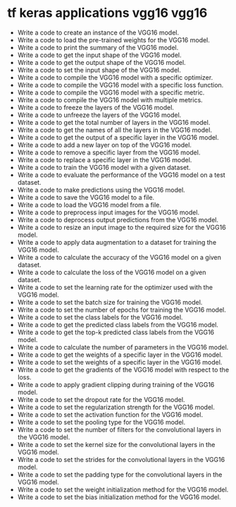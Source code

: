 # tf keras applications vgg16 vgg16

- Write a code to create an instance of the VGG16 model.
- Write a code to load the pre-trained weights for the VGG16 model.
- Write a code to print the summary of the VGG16 model.
- Write a code to get the input shape of the VGG16 model.
- Write a code to get the output shape of the VGG16 model.
- Write a code to set the input shape of the VGG16 model.
- Write a code to compile the VGG16 model with a specific optimizer.
- Write a code to compile the VGG16 model with a specific loss function.
- Write a code to compile the VGG16 model with a specific metric.
- Write a code to compile the VGG16 model with multiple metrics.
- Write a code to freeze the layers of the VGG16 model.
- Write a code to unfreeze the layers of the VGG16 model.
- Write a code to get the total number of layers in the VGG16 model.
- Write a code to get the names of all the layers in the VGG16 model.
- Write a code to get the output of a specific layer in the VGG16 model.
- Write a code to add a new layer on top of the VGG16 model.
- Write a code to remove a specific layer from the VGG16 model.
- Write a code to replace a specific layer in the VGG16 model.
- Write a code to train the VGG16 model with a given dataset.
- Write a code to evaluate the performance of the VGG16 model on a test dataset.
- Write a code to make predictions using the VGG16 model.
- Write a code to save the VGG16 model to a file.
- Write a code to load the VGG16 model from a file.
- Write a code to preprocess input images for the VGG16 model.
- Write a code to deprocess output predictions from the VGG16 model.
- Write a code to resize an input image to the required size for the VGG16 model.
- Write a code to apply data augmentation to a dataset for training the VGG16 model.
- Write a code to calculate the accuracy of the VGG16 model on a given dataset.
- Write a code to calculate the loss of the VGG16 model on a given dataset.
- Write a code to set the learning rate for the optimizer used with the VGG16 model.
- Write a code to set the batch size for training the VGG16 model.
- Write a code to set the number of epochs for training the VGG16 model.
- Write a code to set the class labels for the VGG16 model.
- Write a code to get the predicted class labels from the VGG16 model.
- Write a code to get the top-k predicted class labels from the VGG16 model.
- Write a code to calculate the number of parameters in the VGG16 model.
- Write a code to get the weights of a specific layer in the VGG16 model.
- Write a code to set the weights of a specific layer in the VGG16 model.
- Write a code to get the gradients of the VGG16 model with respect to the loss.
- Write a code to apply gradient clipping during training of the VGG16 model.
- Write a code to set the dropout rate for the VGG16 model.
- Write a code to set the regularization strength for the VGG16 model.
- Write a code to set the activation function for the VGG16 model.
- Write a code to set the pooling type for the VGG16 model.
- Write a code to set the number of filters for the convolutional layers in the VGG16 model.
- Write a code to set the kernel size for the convolutional layers in the VGG16 model.
- Write a code to set the strides for the convolutional layers in the VGG16 model.
- Write a code to set the padding type for the convolutional layers in the VGG16 model.
- Write a code to set the weight initialization method for the VGG16 model.
- Write a code to set the bias initialization method for the VGG16 model.